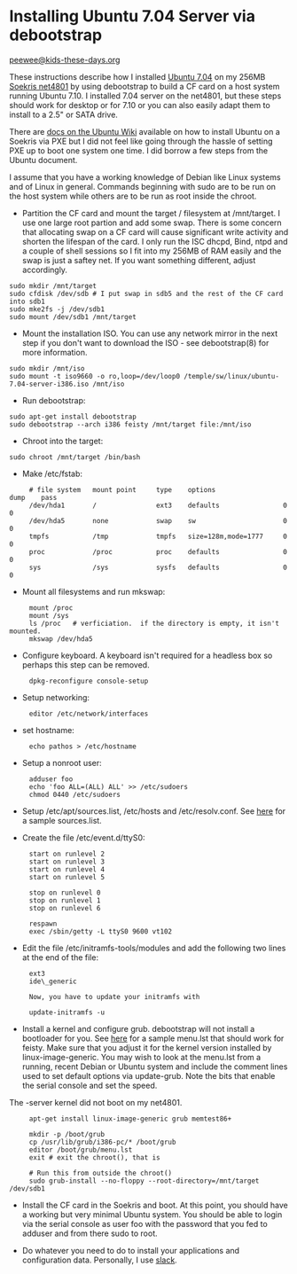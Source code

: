 # Installing Ubuntu 7.04 Server via debootstrap

[peewee@kids-these-days.org](https://web.archive.org/web/20190329210730/mailto:peewee@kids-these-days.org "mailto:peewee@kids-these-days.org")

These instructions describe how I installed [Ubuntu 7.04](https://web.archive.org/web/20190329210730/http://www.ubuntulinux.com/ "http://www.ubuntulinux.com/") on my 256MB [Soekris net4801](https://web.archive.org/web/20190329210730/http://www.soerkis.com/ "http://www.soerkis.com") by using debootstrap to build a CF card on a host system running Ubuntu 7.10. I installed 7.04 server on the net4801, but these steps should work for desktop or for 7.10 or you can also easily adapt them to install to a 2.5" or SATA drive.

There are [docs on the Ubuntu Wiki](https://web.archive.org/web/20190329210730/https://wiki.ubuntu.com/Soekris "https://wiki.ubuntu.com/Soekris") available on how to install Ubuntu on a Soekris via PXE but I did not feel like going through the hassle of setting PXE up to boot one system one time. I did borrow a few steps from the Ubuntu document.

I assume that you have a working knowledge of Debian like Linux systems and of Linux in general. Commands beginning with sudo are to be run on the host system while others are to be run as root inside the chroot.

*  Partition the CF card and mount the target / filesystem at /mnt/target. I use one large root partion and add some swap. There is some concern that allocating swap on a CF card will cause significant write activity and shorten the lifespan of the card. I only run the ISC dhcpd, Bind, ntpd and a couple of shell sessions so I fit into my 256MB of RAM easily and the swap is just a saftey net. If you want something different, adjust accordingly.

```
sudo mkdir /mnt/target
sudo cfdisk /dev/sdb # I put swap in sdb5 and the rest of the CF card into sdb1
sudo mke2fs -j /dev/sdb1
sudo mount /dev/sdb1 /mnt/target
```

*  Mount the installation ISO. You can use any network mirror in the next step if you don't want to download the ISO - see debootstrap(8) for more information.

```
sudo mkdir /mnt/iso
sudo mount -t iso9660 -o ro,loop=/dev/loop0 /temple/sw/linux/ubuntu-7.04-server-i386.iso /mnt/iso
```

*  Run debootstrap:

```
sudo apt-get install debootstrap
sudo debootstrap --arch i386 feisty /mnt/target file:/mnt/iso
```

*  Chroot into the target:

```
sudo chroot /mnt/target /bin/bash
```

*  Make /etc/fstab:

```
     # file system   mount point     type    options                 dump    pass
     /dev/hda1       /               ext3    defaults                0       0
     /dev/hda5       none            swap    sw                      0       0
     tmpfs           /tmp            tmpfs   size=128m,mode=1777     0       0
     proc            /proc           proc    defaults                0       0
     sys             /sys            sysfs   defaults                0       0
```

*  Mount all filesystems and run mkswap:

```
     mount /proc
     mount /sys
     ls /proc	# verficiation.  if the directory is empty, it isn't mounted.
     mkswap /dev/hda5
```

*  Configure keyboard. A keyboard isn't required for a headless box so perhaps this step can be removed.

```
     dpkg-reconfigure console-setup
```

*  Setup networking:

```
     editor /etc/network/interfaces
```

*  set hostname:

```
     echo pathos > /etc/hostname
```

*  Setup a nonroot user:

```
     adduser foo
     echo 'foo ALL=(ALL) ALL' >> /etc/sudoers
     chmod 0440 /etc/sudoers
```

*  Setup /etc/apt/sources.list, /etc/hosts and /etc/resolv.conf. See  [here](https://web.archive.org/web/20190329210730/http://wiki.soekris.info/Source_list "Source list") for a sample sources.list.

*  Create the file /etc/event.d/ttyS0:

```
     start on runlevel 2
     start on runlevel 3
     start on runlevel 4
     start on runlevel 5
```

```
     stop on runlevel 0
     stop on runlevel 1
     stop on runlevel 6
```

```
     respawn
     exec /sbin/getty -L ttyS0 9600 vt102
```

*  Edit the file /etc/initramfs-tools/modules and add the following two lines at the end of the file:

```
     ext3
     ide\_generic
```

```
     Now, you have to update your initramfs with
```

```
     update-initramfs -u
```

*  Install a kernel and configure grub. debootstrap will not install a bootloader for you. See [here](https://web.archive.org/web/20190329210730/http://wiki.soekris.info/Menu_lst "Menu lst") for a sample menu.lst that should work for feisty. Make sure that you adjust it for the kernel version installed by linux-image-generic. You may wish to look at the menu.lst from a running, recent Debian or Ubuntu system and include the comment lines used to set default options via update-grub. Note the bits that enable the serial console and set the speed.  
  
The -server kernel did not boot on my net4801.

```
     apt-get install linux-image-generic grub memtest86+
```

```
     mkdir -p /boot/grub
     cp /usr/lib/grub/i386-pc/* /boot/grub
     editor /boot/grub/menu.lst 
     exit # exit the chroot(), that is
```

```
     # Run this from outside the chroot()
     sudo grub-install --no-floppy --root-directory=/mnt/target /dev/sdb1
```

*  Install the CF card in the Soekris and boot. At this point, you should have a working but very minimal Ubuntu system. You should be able to login via the serial console as user foo with the password that you fed to adduser and from there sudo to root.

*  Do whatever you need to do to install your applications and configuration data. Personally, I use [slack](https://web.archive.org/web/20190329210730/http://www.sundell.net/~alan/projects/slack/ "http://www.sundell.net/~alan/projects/slack/").
